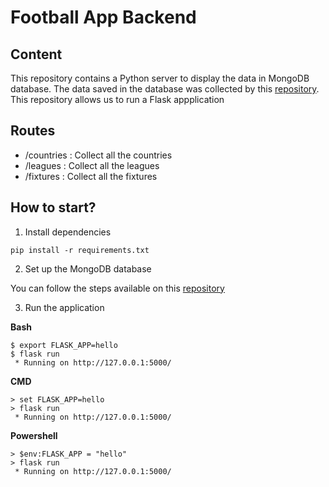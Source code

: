 # Football App Backend

## Content

This repository contains a Python server to display the data in MongoDB database. The data saved in the database was collected by this [repository](https://github.com/JonathanRochelli/FootballAppScraper). This repository allows us to run a Flask appplication

## Routes

- /countries : Collect all the countries
- /leagues : Collect all the leagues
- /fixtures : Collect all the fixtures

## How to start?

1. Install dependencies 

```
pip install -r requirements.txt
```

2. Set up the MongoDB database

You can follow the steps available on this [repository](https://github.com/JonathanRochelli/FootballAppScraper)

3. Run the application

**Bash**

```
$ export FLASK_APP=hello
$ flask run
 * Running on http://127.0.0.1:5000/
```

**CMD**

```
> set FLASK_APP=hello
> flask run
 * Running on http://127.0.0.1:5000/
```

**Powershell**

```
> $env:FLASK_APP = "hello"
> flask run
 * Running on http://127.0.0.1:5000/
```
